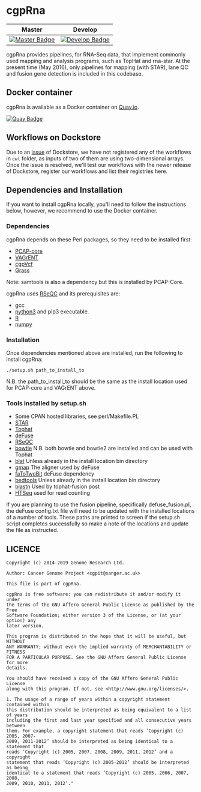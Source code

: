 # cgpRna

| Master                                        | Develop                                         |
| --------------------------------------------- | ----------------------------------------------- |
| [![Master Badge][travis-master]][travis-base] | [![Develop Badge][travis-develop]][travis-base] |

cgpRna provides pipelines, for RNA-Seq data, that implement commonly used mapping
and analysis programs, such as TopHat and rna-star.
At the present time (May 2016), only pipelines for mapping (with STAR), lane QC
and fusion gene detection is included in this codebase.

## Docker container

cgpRna is available as a Docker container on [Quay.io][quay-repo].

[![Quay Badge][quay-status]][quay-repo]

## Workflows on Dockstore

Due to an [issue](https://github.com/dockstore/dockstore/issues/2923) of Dockstore, we have not registered any of the workflows in `cwl` folder, as inputs of two of them are using two-dimensional arrays. Once the issue is resolved, we'll test our workflows with the newer release of Dockstore, register our workflows and list their registries here.

## Dependencies and Installation

If you want to install cgpRna locally, you'll need to follow the instructions below, however, we recommend to use the Docker container.

### Dependencies

cgpRna depends on these Perl packages, so they need to be installed first:

* [PCAP-core](https://github.com/ICGC-TCGA-PanCancer/PCAP-core/releases)
* [VAGrENT](https://github.com/cancerit/VAGrENT/releases)
* [cgpVcf](https://github.com/cancerit/cgpVcf/releases)
* [Grass](https://github.com/cancerit/grass/releases)

Note: samtools is also a dependency but this is installed by PCAP-Core.

cgpRna uses [RSeQC](http://rseqc.sourceforge.net/#installation) and its prerequisites are:

* gcc
* [python3](https://www.python.org/downloads/) and pip3 executable.
* [R](https://www.r-project.org/)
* [numpy](http://www.numpy.org/)

### Installation

Once dependencies mentioned above are installed, run the following to install cgpRna:

```
./setup.sh path_to_install_to
```

N.B. the path_to_install_to should be the same as the install location used for PCAP-core and VAGrENT above.

### Tools installed by setup.sh

* Some CPAN hosted libraries, see perl/Makefile.PL
* [STAR](https://github.com/alexdobin/STAR/releases)
* [Tophat](https://ccb.jhu.edu/software/tophat/index.shtml)
* [deFuse](https://bitbucket.org/dranew/defuse)
* [RSeQC](http://rseqc.sourceforge.net)
* [bowtie](http://bowtie-bio.sourceforge.net/index.shtml) N.B. both bowtie and bowtie2 are installed and can be used with Tophat
* [blat](http://hgwdev.cse.ucsc.edu/~kent/src/) Unless already in the install location bin directory
* [gmap](http://research-pub.gene.com/gmap/) The aligner used by deFuse
* [faToTwoBit](http://hgdownload.soe.ucsc.edu/admin/exe/linux.x86_64/) deFuse dependency
* [bedtools](https://github.com/arq5x/bedtools2/) Unless already in the install location bin directory
* [blastn](http://blast.ncbi.nlm.nih.gov/Blast.cgi?CMD=Web&PAGE_TYPE=BlastDocs&DOC_TYPE=Download) Used by tophat-fusion post
* [HTSeq](https://pypi.python.org/packages/3c/6e/f8dc3500933e036993645c3f854c4351c9028b180c6dcececde944022992/HTSeq-0.6.1p1.tar.gz) used for read counting

If you are planning to use the fusion pipeline, specifically defuse_fusion.pl, the deFuse config.txt
file will need to be updated with the installed locations of a number of tools.
These paths are printed to screen if the setup.sh script completes successfully so make a note of
the locations and update the file as instructed.

## LICENCE

```
Copyright (c) 2014-2019 Genome Research Ltd.

Author: Cancer Genome Project <cgpit@sanger.ac.uk>

This file is part of cgpRna.

cgpRna is free software: you can redistribute it and/or modify it under
the terms of the GNU Affero General Public License as published by the Free
Software Foundation; either version 3 of the License, or (at your option) any
later version.

This program is distributed in the hope that it will be useful, but WITHOUT
ANY WARRANTY; without even the implied warranty of MERCHANTABILITY or FITNESS
FOR A PARTICULAR PURPOSE. See the GNU Affero General Public License for more
details.

You should have received a copy of the GNU Affero General Public License
along with this program. If not, see <http://www.gnu.org/licenses/>.

1. The usage of a range of years within a copyright statement contained within
this distribution should be interpreted as being equivalent to a list of years
including the first and last year specified and all consecutive years between
them. For example, a copyright statement that reads ‘Copyright (c) 2005, 2007-
2009, 2011-2012’ should be interpreted as being identical to a statement that
reads ‘Copyright (c) 2005, 2007, 2008, 2009, 2011, 2012’ and a copyright
statement that reads ‘Copyright (c) 2005-2012’ should be interpreted as being
identical to a statement that reads ‘Copyright (c) 2005, 2006, 2007, 2008,
2009, 2010, 2011, 2012’."
```

<!-- Travis -->
[travis-base]: https://travis-ci.org/cancerit/cgprna
[travis-master]: https://travis-ci.org/cancerit/cgprna.svg?branch=master
[travis-develop]: https://travis-ci.org/cancerit/cgprna.svg?branch=dev

<!-- Quay.io -->
[quay-status]: https://quay.io/repository/wtsicgp/cgprna/status
[quay-repo]: https://quay.io/repository/wtsicgp/cgprna
[quay-builds]: https://quay.io/repository/wtsicgp/cgprna?tab=builds
